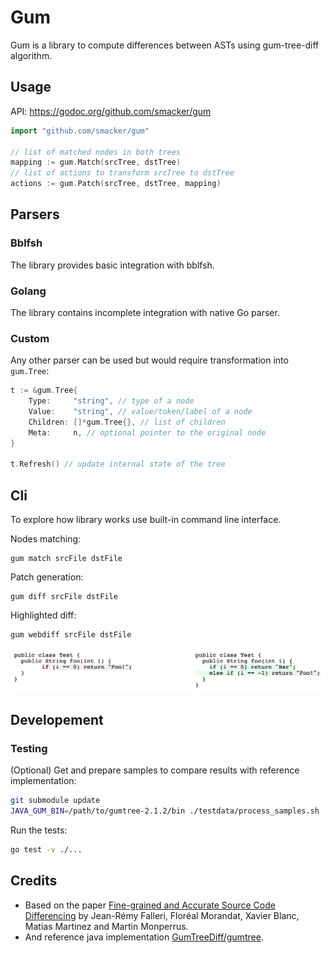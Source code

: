 # Gum

Gum is a library to compute differences between ASTs using gum-tree-diff algorithm.

## Usage

API: https://godoc.org/github.com/smacker/gum

```go
import "github.com/smacker/gum"

// list of matched nodes in both trees
mapping := gum.Match(srcTree, dstTree)
// list of actions to transform srcTree to dstTree
actions := gum.Patch(srcTree, dstTree, mapping)
```

## Parsers

### Bblfsh

The library provides basic integration with bblfsh.

### Golang

The library contains incomplete integration with native Go parser.

### Custom

Any other parser can be used but would require transformation into `gum.Tree`:

```go
t := &gum.Tree{
    Type:     "string", // type of a node
    Value:    "string", // value/token/label of a node
    Children: []*gum.Tree{}, // list of children
    Meta:     n, // optional pointer to the original node
}

t.Refresh() // update internal state of the tree
```

## Cli

To explore how library works use built-in command line interface.

Nodes matching:
```
gum match srcFile dstFile
```

Patch generation:
```
gum diff srcFile dstFile
```

Highlighted diff:
```
gum webdiff srcFile dstFile
```

![webdiff](docs/webdiff.png)

## Developement

### Testing

(Optional) Get and prepare samples to compare results with reference implementation:

```bash
git submodule update
JAVA_GUM_BIN=/path/to/gumtree-2.1.2/bin ./testdata/process_samples.sh
```

Run the tests:

```bash
go test -v ./...
```

## Credits

- Based on the paper [Fine-grained and Accurate Source Code Differencing](https://hal.archives-ouvertes.fr/hal-01054552/document) by Jean-Rémy Falleri, Floréal Morandat, Xavier Blanc, Matias Martinez and Martin Monperrus.
- And reference java implementation [GumTreeDiff/gumtree](https://github.com/GumTreeDiff/gumtree).
